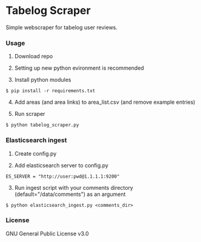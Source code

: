 # Tabelog Scraper

Simple webscraper for tabelog user reviews.

### Usage

1. Download repo

2. Setting up new python evironment is recommended

3. Install python modules

```
$ pip install -r requirements.txt
```

4. Add areas (and area links) to area_list.csv (and remove example entries)

5. Run scraper

```
$ python tabelog_scraper.py
```

### Elasticsearch ingest

1. Create config.py

2. Add elasticsearch server to config.py

```
ES_SERVER = "http://user:pwd@1.1.1.1:9200"
```

3. Run ingest script with your comments directory (default="/data/comments") as an argument 

```
$ python elasticsearch_ingest.py <comments_dir>
```

### License

GNU General Public License v3.0
